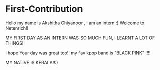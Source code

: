# First-Contribution
Hello my name is Akshitha Chiyanoor , i am an intern :)
Welcome to Netenrich!!


MY FIRST DAY AS AN INTERN WAS SO MUCH FUN, I LEARNT A LOT OF THINGS!!


i hope Your day was great too!!
my fav kpop band is "BLACK PINK" !!!!

MY NATIVE IS KERALA!!:)
